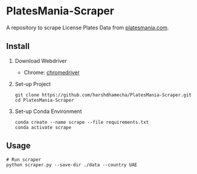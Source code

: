 # PlatesMania-Scraper
A repository to scrape License Plates Data from [platesmania.com](https://platesmania.com/).   

## Install

1.  Download Webdriver
    - Chrome: [chromedriver](https://chromedriver.chromium.org/downloads) 

2. Set-up Project

    ```
    git clone https://github.com/harshdhamecha/PlatesMania-Scraper.git
    cd PlatesMania-Scraper
    ```

3. Set-up Conda Environment
    ```
    conda create --name scrape --file requirements.txt
    conda activate scrape
    ```

## Usage

```
# Run scraper
python scraper.py --save-dir ./data --country UAE 
```
